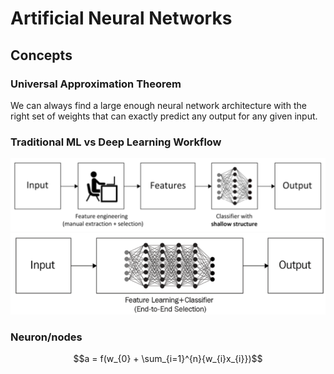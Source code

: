 # Artificial Neural Networks

## Concepts
### Universal Approximation Theorem
We can always find a large enough neural network architecture with the right set of weights that can exactly predict any output for any given input.

### Traditional ML vs Deep Learning Workflow
![traditional-ml-workflow](./media/traditional-ml-workflow.png)
![deep-learning-workflow](./media/deep-learning-workflow.png)

### Neuron/nodes
$$a = f(w_{0} + \sum_{i=1}^{n}{w_{i}x_{i}})$$